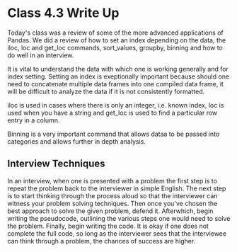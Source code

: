 # Class 4.3 Write Up

Today's class was a review of some of the more advanced applications of Pandas. We did a review of how to set an index depending on the data, the iloc, loc and get_loc commands, sort_values, groupby, binning and how to do well in an interview. 

It is vital to understand the data with which one is working generally and for index setting. Setting an index is exeptionally important because should one need to concatenate multiple data frames into one compiled data frame, it will be difficult to analyze the data if it is not consistently formatted. 

iloc is used in cases where there is only an integer, i.e. known index, loc is used when you have a string and get_loc is used to find a particular row entry in a column. 

Binning is a very important command that allows dataa to be passed into categories and allows further in depth analysis. 

## Interview Techniques

In an interview, when one is presented with a problem the first step is to repeat the problem back to the interviewer in simple English. The next step is to start thinking through the process aloud so that the interviewer can witness your problem solving techniques. Then once you've chosen the best approach to solve the given problem, defend it. Afterwhich, begin writing the pseudocode, outlining the various steps one would need to solve the problem. Finally, begin writing the code. It is okay if one does not complete the full code, so long as the interviewer sees that the interviewee can think through a problem, the chances of success are higher. 